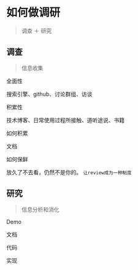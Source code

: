 # 如何做调研


> 调查 ＋ 研究


## 调查

> 信息收集

全面性

搜索引擎、github、讨论群组、访谈


积累性

技术博客、日常使用过程所接触、道听途说、书籍


如何积累

文档


如何保鲜

放久了不去看，仍然不是你的。
`让review成为一种制度`




## 研究

> 信息分析和消化

Demo

文档

代码

实现
